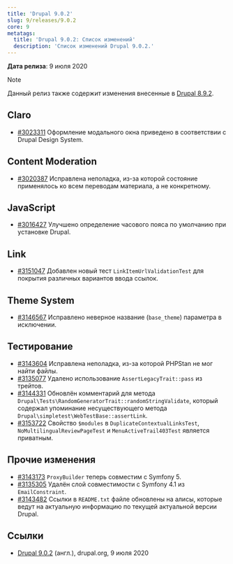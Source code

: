 ```yaml
---
title: 'Drupal 9.0.2'
slug: 9/releases/9.0.2
core: 9
metatags:
  title: 'Drupal 9.0.2: Список изменений'
  description: 'Список изменений Drupal 9.0.2.'
---
```


**Дата релиза**: 9 июля 2020

> [!NOTE]
> Данный релиз также содержит изменения внесенные в [Drupal 8.9.2](../../../../8/releases/8.9.x/8.9.2/index.md).

## Claro

- [#3023311](https://www.drupal.org/project/drupal/issues/3023311) Оформление модального окна приведено в соответствии с Drupal Design System.

## Content Moderation

- [#3020387](https://www.drupal.org/project/drupal/issues/3020387) Исправлена неполадка, из-за которой состояние применялось ко всем переводам материала, а не конкретному.

## JavaScript

- [#3016427](https://www.drupal.org/project/drupal/issues/3016427) Улучшено определение часового пояса по умолчанию при установке Drupal.

## Link

- [#3151047](https://www.drupal.org/project/drupal/issues/3151047) Добавлен новый тест `LinkItemUrlValidationTest` для покрытия различных вариантов ввода ссылок.

## Theme System

- [#3146567](https://www.drupal.org/project/drupal/issues/3146567) Исправлено неверное название (`base_theme`) параметра в исключении. 

## Тестирование

- [#3143604](https://www.drupal.org/project/drupal/issues/3143604) Исправлена неполадка, из-за которой PHPStan не мог найти файлы.
- [#3135077](https://www.drupal.org/project/drupal/issues/3135077) Удалено использование `AssertLegacyTrait::pass` из трейтов.
- [#3144331](https://www.drupal.org/project/drupal/issues/3144331) Обновлён комментарий для метода `Drupal\Tests\RandomGeneratorTrait::randomStringValidate`, который содержал упоминание несуществующего метода `Drupal\simpletest\WebTestBase::assertLink`.
- [#3153722](https://www.drupal.org/project/drupal/issues/3153722) Свойство `$modules` в `DuplicateContextualLinksTest`, `NoMultilingualReviewPageTest` и `MenuActiveTrail403Test` является приватным.

## Прочие изменения

- [#3143173](https://www.drupal.org/project/drupal/issues/3143173) `ProxyBuilder` теперь совместим с Symfony 5.
- [#3135305](https://www.drupal.org/project/drupal/issues/3135305) Удалён слой совместимости с Symfony 4.1 из `EmailConstraint`.
- [#3143482](https://www.drupal.org/project/drupal/issues/3143482) Ссылки в `README.txt` файле обновлены на алисы, которые ведут на актуальную информацию по текущей актуальной версии Drupal.

## Ссылки

- [Drupal 9.0.2](https://www.drupal.org/project/drupal/releases/9.0.2) (англ.), drupal.org, 9 июля 2020